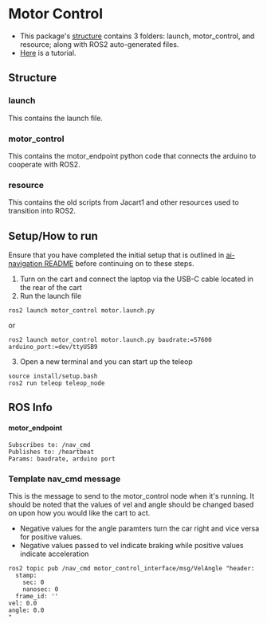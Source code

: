 # Motor Control

* This package's [structure](#structure) contains 3 folders: launch, motor_control, and resource; along with ROS2 auto-generated files.
* [Here](#setuphow-to-run) is a tutorial.

## Structure
### launch
This contains the launch file.
### motor_control
This contains the motor_endpoint python code that connects the arduino to cooperate with ROS2.
### resource
This contains the old scripts from Jacart1 and other resources used to transition into ROS2.

## Setup/How to run
Ensure that you have completed the initial setup that is outlined in [ai-navigation README](../ai-navigation/README.md) before continuing on to these steps.

1. Turn on the cart and connect the laptop via the USB-C cable located in the rear of the cart
2. Run the launch file
```
ros2 launch motor_control motor.launch.py
```
or
```
ros2 launch motor_control motor.launch.py baudrate:=57600 arduino_port:=dev/ttyUSB9
```
3. Open a new terminal and you can start up the teleop
```
source install/setup.bash
ros2 run teleop teleop_node
```

## ROS Info
#### motor_endpoint
```
Subscribes to: /nav_cmd
Publishes to: /heartbeat
Params: baudrate, arduino port
```
### Template nav_cmd message
This is the message to send to the motor_control node when it's running.
It should be noted that the values of vel and angle should be changed based on upon how you would like the cart to act.
 
- Negative values for the angle paramters turn the car right and vice versa for positive values.
- Negative values passed to vel indicate braking while positive values indicate acceleration

```
ros2 topic pub /nav_cmd motor_control_interface/msg/VelAngle "header:
  stamp:
    sec: 0
    nanosec: 0
  frame_id: ''
vel: 0.0
angle: 0.0
"
```


